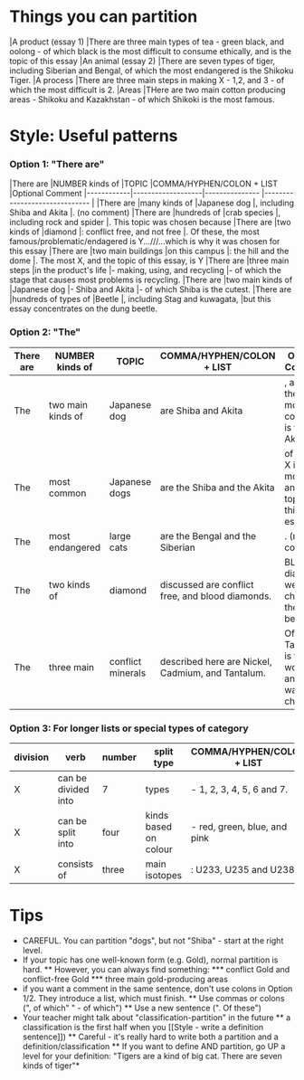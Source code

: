 # Things you can partition
|A product (essay 1)			|There are three main types of tea - green black, and oolong - of which black is the most difficult to consume ethically, and is the topic of this essay
|An animal (essay 2)			|There are seven types of tiger, including Siberian and Bengal, of which the most endangered is the Shikoku Tiger. 
|A process 					|There are three main steps in making X - 1,2, and 3 - of which the most difficult is 2. 
|Areas 						|THere are two main cotton producing areas - Shikoku and Kazakhstan - of which Shikoki is the most famous.	 						

# Style: Useful patterns
### Option 1: "There are"
|There are 	|NUMBER kinds of 	|TOPIC 					|COMMA/HYPHEN/COLON +  LIST    	|Optional Comment
|------------|-------------------|---------------		|------------------------------	|
|There are  	|many kinds of 		|Japanese dog 			|, including Shiba and Akita 	|. (no comment) 
|There are	|hundreds of 		|crab species			|, including rock and spider 	|. This topic was chosen because
|There are 	|two kinds of 		|diamond 				|: conflict free, and not free 	|. Of these, the most famous/problematic/endagered is Y...///...which is why it was chosen for this essay
|There are 	|two main buildings	|on this campus			|: the hill and the dome 		|. The most X, and the topic of this essay, is Y
|There are 	|three main steps 	|in the product's life 	|- making, using, and recycling |- of which the stage that causes most problems is recycling.
|There are  	|two main kinds of 	|Japanese dog			|- Shiba and Akita 				|- of which Shiba is the cutest. 
|There are 	|hundreds of types of |Beetle 				|, including Stag and kuwagata,   	|but this essay concentrates on the dung beetle.

### Option 2: "The"	
|There are 	|NUMBER kinds of 	|TOPIC 			|COMMA/HYPHEN/COLON +  LIST 				|Optional Comment
|------------|-------------------|---------------|---------------------------------------|-----------------------
|The   		|two main kinds of 	|Japanese dog	|are Shiba and Akita 					|, and of these the most common is the Akita.
|The  		|most common 		|Japanese dogs 	|are the Shiba and the Akita 			|of which X is the most Y, and the topic of this essay.
|The 		|most endangered	|large cats		|are the Bengal and the Siberian		|. (no comment)
|The  		|two kinds of 		|diamond 		|discussed are conflict free, and blood diamonds. |BLood diamonds were chosen as the topic because...
|The 		|three main 		|conflict minerals |described here are Nickel, Cadmium, and Tantalum. |Of these, Tantalum is the worst, and so was chosen...

### Option 3: For longer lists or special types of category
|division	|verb					|number		|split type				|COMMA/HYPHEN/COLON +  LIST
|------------|-----------------------|-----------|-----------------------|------
|X 			|can be divided into 	|7 			|types					|- 1, 2, 3, 4, 5, 6 and 7.
|X			|can be split into		|four 		|kinds based on colour	|- red, green, blue, and pink
|X			|consists of 			|three 		|main isotopes			|: U233, U235 and U238
 


# Tips
* <red>CAREFUL</red>. You can partition "dogs", but not "Shiba" - start at the right level.
* If your topic has one well-known form (e.g. Gold), normal partition is hard.
** However, you can always find something: 
*** conflict Gold and conflict-free Gold
*** three main gold-producing areas
* if you want a comment in the same sentence, don't use colons in Option 1/2. They introduce a list, which must finish. 
** Use commas or colons (", of which" " - of which")
** Use a new sentence (". Of these")
* Your teacher might talk about "classification-partition" in the future
** a classification is the first half when you [[Style - write a definition sentence]])
** Careful - it's really hard to write both a partition and a definition/classification
** If you want to define AND partition, go UP a level for your definition: "Tigers are a kind of big cat. There are seven kinds of tiger"* 
